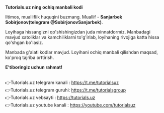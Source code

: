<b>Tutorials.uz ning ochiq manbali kodi</b>

Iltimos, mualliflik huquqini buzmang. Muallif -  <b>Sanjarbek Sobirjonov(telegram @SobirjonovSanjarbek)</b>. 

Loyihaga hissangizni qo'shishingizdan juda minnatdormiz. Manbadagi mavjud xatoliklar va kamchiliklarni to'g'irlab, loyihaning rivojiga katta hissa qo'shgan bo'lasiz. 

Manbada g'alati kodlar mavjud. Loyihani ochiq manbali qilishdan maqsad, ko'proq tajriba orttirish.

<b>E'tiboringiz uchun rahmat!</b><br/><br/>

👉Tutorials.uz telegram kanali : https://t.me/tutorialsuz<br/>
👉Tutorials.uz telegram guruhi: https://t.me/tutorialsgroup<br/>
👉Tutorials.uz vebsayti : https://tutorials.uz<br/>
👉Tutorials.uz youtube kanali : https://youtube.com/tutorialsuz<br/>
